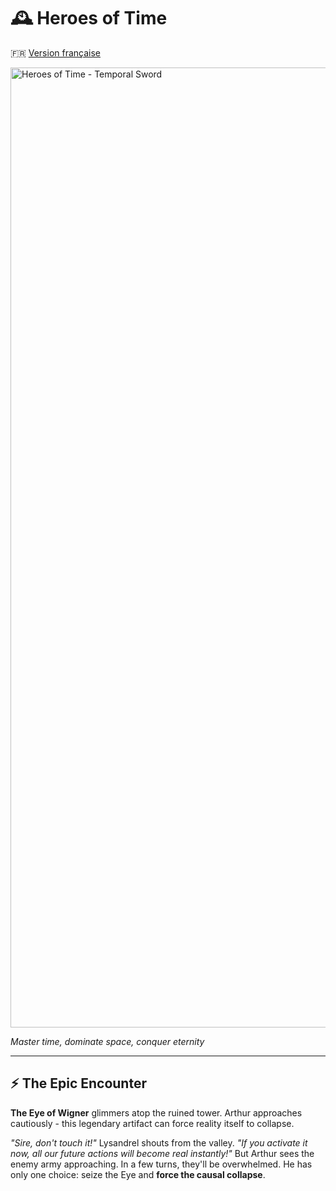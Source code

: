 # 🕰️ Heroes of Time

🇫🇷 [Version française](README.md)

<img width="1024" height="1536" alt="Heroes of Time - Temporal Sword" src="https://github.com/user-attachments/assets/746f871d-b70c-4df7-992e-0c84fe819c8d" />

*Master time, dominate space, conquer eternity*

---

## ⚡ **The Epic Encounter**

**The Eye of Wigner** glimmers atop the ruined tower. Arthur approaches cautiously - this legendary artifact can force reality itself to collapse.

*"Sire, don't touch it!"* Lysandrel shouts from the valley. *"If you activate it now, all our future actions will become real instantly!"*
But Arthur sees the enemy army approaching. In a few turns, they'll be overwhelmed. He has only one choice: seize the Eye and **force the causal collapse**.
